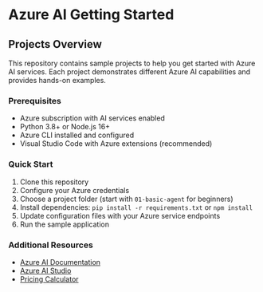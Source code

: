 # Azure AI Getting Started

## Projects Overview

This repository contains sample projects to help you get started with Azure AI services. Each project demonstrates different Azure AI capabilities and provides hands-on examples.

### Prerequisites

- Azure subscription with AI services enabled
- Python 3.8+ or Node.js 16+
- Azure CLI installed and configured
- Visual Studio Code with Azure extensions (recommended)

### Quick Start

1. Clone this repository
2. Configure your Azure credentials
3. Choose a project folder (start with `01-basic-agent` for beginners)
4. Install dependencies: `pip install -r requirements.txt` or `npm install`
5. Update configuration files with your Azure service endpoints
6. Run the sample application

### Additional Resources

- [Azure AI Documentation](https://docs.microsoft.com/azure/ai/)
- [Azure AI Studio](https://ai.azure.com)
- [Pricing Calculator](https://azure.microsoft.com/pricing/calculator/)